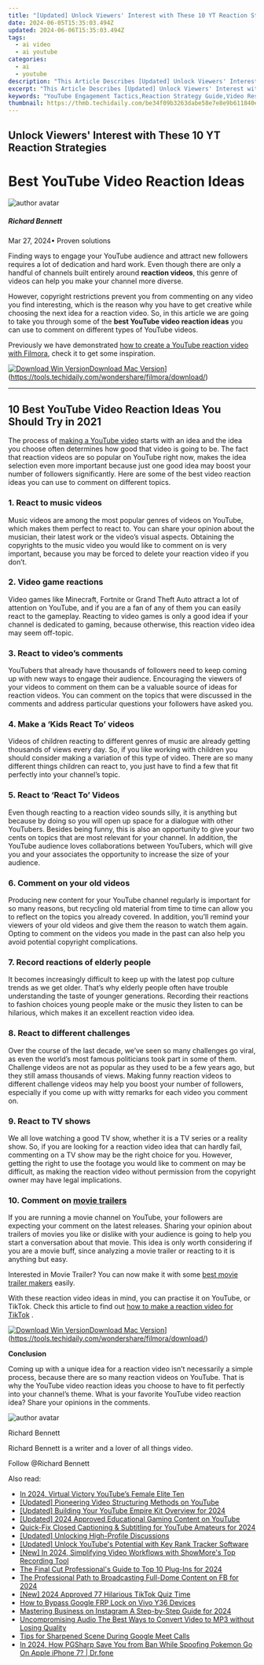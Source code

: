 ```yaml
---
title: "[Updated] Unlock Viewers' Interest with These 10 YT Reaction Strategies"
date: 2024-06-05T15:35:03.494Z
updated: 2024-06-06T15:35:03.494Z
tags:
  - ai video
  - ai youtube
categories:
  - ai
  - youtube
description: "This Article Describes [Updated] Unlock Viewers' Interest with These 10 YT Reaction Strategies"
excerpt: "This Article Describes [Updated] Unlock Viewers' Interest with These 10 YT Reaction Strategies"
keywords: "YouTube Engagement Tactics,Reaction Strategy Guide,Video Response Techniques,Captivate Viewers Quickly,YT Interaction Hacks,Social Media Viewer Attraction,Effective Content Responses"
thumbnail: https://thmb.techidaily.com/be34f09b3263dabe58e7e8e9b611840eed5d78451bd041646a395d4031103684.jpg
---
```


## Unlock Viewers' Interest with These 10 YT Reaction Strategies

# Best YouTube Video Reaction Ideas

![author avatar](https://images.wondershare.com/filmora/article-images/richard-bennett.jpg)

##### Richard Bennett

 Mar 27, 2024• Proven solutions

Finding ways to engage your YouTube audience and attract new followers requires a lot of dedication and hard work. Even though there are only a handful of channels built entirely around **reaction videos**, this genre of videos can help you make your channel more diverse.

However, copyright restrictions prevent you from commenting on any video you find interesting, which is the reason why you have to get creative while choosing the next idea for a reaction video. So, in this article we are going to take you through some of the **best YouTube video reaction ideas** you can use to comment on different types of YouTube videos.

Previously we have demonstrated [how to create a YouTube reaction video with Filmora](https://tools.techidaily.com/wondershare/filmora/download/), check it to get some inspiration.

[![Download Win Version](https://images.wondershare.com/filmora/guide/download-btn-win.jpg)](https://tools.techidaily.com/wondershare/filmora/download/)[Download Mac Version](https://images.wondershare.com/filmora/guide/download-btn-mac.jpg)](https://tools.techidaily.com/wondershare/filmora/download/)

---

## 10 Best YouTube Video Reaction Ideas You Should Try in 2021

The process of [making a YouTube video](https://tools.techidaily.com/wondershare/filmora/download/) starts with an idea and the idea you choose often determines how good that video is going to be. The fact that reaction videos are so popular on YouTube right now, makes the idea selection even more important because just one good idea may boost your number of followers significantly. Here are some of the best video reaction ideas you can use to comment on different topics.

### 1\. React to music videos

Music videos are among the most popular genres of videos on YouTube, which makes them perfect to react to. You can share your opinion about the musician, their latest work or the video’s visual aspects. Obtaining the copyrights to the music video you would like to comment on is very important, because you may be forced to delete your reaction video if you don’t.

### 2\. Video game reactions

Video games like Minecraft, Fortnite or Grand Theft Auto attract a lot of attention on YouTube, and if you are a fan of any of them you can easily react to the gameplay. Reacting to video games is only a good idea if your channel is dedicated to gaming, because otherwise, this reaction video idea may seem off-topic.

### 3\. React to video’s comments

YouTubers that already have thousands of followers need to keep coming up with new ways to engage their audience. Encouraging the viewers of your videos to comment on them can be a valuable source of ideas for reaction videos. You can comment on the topics that were discussed in the comments and address particular questions your followers have asked you.

### 4\. Make a ‘Kids React To’ videos

Videos of children reacting to different genres of music are already getting thousands of views every day. So, if you like working with children you should consider making a variation of this type of video. There are so many different things children can react to, you just have to find a few that fit perfectly into your channel’s topic.

### 5\. React to ‘React To’ Videos

Even though reacting to a reaction video sounds silly, it is anything but because by doing so you will open up space for a dialogue with other YouTubers. Besides being funny, this is also an opportunity to give your two cents on topics that are most relevant for your channel. In addition, the YouTube audience loves collaborations between YouTubers, which will give you and your associates the opportunity to increase the size of your audience.

### 6\. Comment on your old videos

Producing new content for your YouTube channel regularly is important for so many reasons, but recycling old material from time to time can allow you to reflect on the topics you already covered. In addition, you’ll remind your viewers of your old videos and give them the reason to watch them again. Opting to comment on the videos you made in the past can also help you avoid potential copyright complications.

### 7\. Record reactions of elderly people

It becomes increasingly difficult to keep up with the latest pop culture trends as we get older. That’s why elderly people often have trouble understanding the taste of younger generations. Recording their reactions to fashion choices young people make or the music they listen to can be hilarious, which makes it an excellent reaction video idea.

### 8\. React to different challenges

Over the course of the last decade, we’ve seen so many challenges go viral, as even the world’s most famous politicians took part in some of them. Challenge videos are not as popular as they used to be a few years ago, but they still amass thousands of views. Making funny reaction videos to different challenge videos may help you boost your number of followers, especially if you come up with witty remarks for each video you comment on.

### 9\. React to TV shows

We all love watching a good TV show, whether it is a TV series or a reality show. So, if you are looking for a reaction video idea that can hardly fail, commenting on a TV show may be the right choice for you. However, getting the right to use the footage you would like to comment on may be difficult, as making the reaction video without permission from the copyright owner may have legal implications.

### 10\. Comment on [movie trailers](https://tools.techidaily.com/wondershare/filmora/download/)

If you are running a movie channel on YouTube, your followers are expecting your comment on the latest releases. Sharing your opinion about trailers of movies you like or dislike with your audience is going to help you start a conversation about that movie. This idea is only worth considering if you are a movie buff, since analyzing a movie trailer or reacting to it is anything but easy.

Interested in Movie Trailer? You can now make it with some [best movie trailer makers](https://tools.techidaily.com/wondershare/filmora/download/) easily.

With these reaction video ideas in mind, you can practise it on YouTube, or TikTok. Check this article to find out [how to make a reaction video for TikTok](https://tools.techidaily.com/wondershare/filmora/download/) .

[![Download Win Version](https://images.wondershare.com/filmora/guide/download-btn-win.jpg)](https://tools.techidaily.com/wondershare/filmora/download/)[Download Mac Version](https://images.wondershare.com/filmora/guide/download-btn-mac.jpg)](https://tools.techidaily.com/wondershare/filmora/download/)

**Conclusion**

Coming up with a unique idea for a reaction video isn’t necessarily a simple process, because there are so many reaction videos on YouTube. That is why the YouTube video reaction ideas you choose to have to fit perfectly into your channel’s theme. What is your favorite YouTube video reaction idea? Share your opinions in the comments.

![author avatar](https://images.wondershare.com/filmora/article-images/richard-bennett.jpg)

Richard Bennett

Richard Bennett is a writer and a lover of all things video.

Follow @Richard Bennett

<span class="atpl-alsoreadstyle">Also read:</span>
<div><ul>
<li><a href="https://facebook-video-share.techidaily.com/in-2024-virtual-victory-youtubes-female-elite-ten/"><u>In 2024, Virtual Victory  YouTube’s Female Elite Ten</u></a></li>
<li><a href="https://facebook-video-share.techidaily.com/updated-pioneering-video-structuring-methods-on-youtube/"><u>[Updated] Pioneering Video Structuring Methods on YouTube</u></a></li>
<li><a href="https://facebook-video-share.techidaily.com/updated-building-your-youtube-empire-kit-overview-for-2024/"><u>[Updated] Building Your YouTube Empire  Kit Overview for 2024</u></a></li>
<li><a href="https://facebook-video-share.techidaily.com/updated-2024-approved-educational-gaming-content-on-youtube/"><u>[Updated] 2024 Approved  Educational Gaming Content on YouTube</u></a></li>
<li><a href="https://facebook-video-share.techidaily.com/quick-fix-closed-captioning-and-subtitling-for-youtube-amateurs-for-2024/"><u>Quick-Fix Closed Captioning & Subtitling for YouTube Amateurs for 2024</u></a></li>
<li><a href="https://facebook-video-share.techidaily.com/updated-unlocking-high-profile-discussions/"><u>[Updated] Unlocking High-Profile Discussions</u></a></li>
<li><a href="https://facebook-video-share.techidaily.com/updated-unlock-youtubes-potential-with-key-rank-tracker-software/"><u>[Updated] Unlock YouTube's Potential with Key Rank Tracker Software</u></a></li>
<li><a href="https://on-screen-recording.techidaily.com/new-in-2024-simplifying-video-workflows-with-showmores-top-recording-tool/"><u>[New] In 2024, Simplifying Video Workflows with ShowMore's Top Recording Tool</u></a></li>
<li><a href="https://some-guidance.techidaily.com/the-final-cut-professionals-guide-to-top-10-plug-ins-for-2024/"><u>The Final Cut Professional's Guide to Top 10 Plug-Ins for 2024</u></a></li>
<li><a href="https://facebook-video-recording.techidaily.com/the-professional-path-to-broadcasting-full-dome-content-on-fb-for-2024/"><u>The Professional Path to Broadcasting Full-Dome Content on FB for 2024</u></a></li>
<li><a href="https://tiktok-video-files.techidaily.com/new-2024-approved-77-hilarious-tiktok-quiz-time/"><u>[New] 2024 Approved  77 Hilarious TikTok Quiz Time</u></a></li>
<li><a href="https://bypass-frp.techidaily.com/how-to-bypass-google-frp-lock-on-vivo-y36-devices-by-drfone-android/"><u>How to Bypass Google FRP Lock on Vivo Y36 Devices</u></a></li>
<li><a href="https://instagram-video-files.techidaily.com/mastering-business-on-instagram-a-step-by-step-guide-for-2024/"><u>Mastering Business on Instagram  A Step-by-Step Guide for 2024</u></a></li>
<li><a href="https://smart-video-creator.techidaily.com/uncompromising-audio-the-best-ways-to-convert-video-to-mp3-without-losing-quality/"><u>Uncompromising Audio The Best Ways to Convert Video to MP3 without Losing Quality</u></a></li>
<li><a href="https://extra-resources.techidaily.com/tips-for-sharpened-scene-during-google-meet-calls/"><u>Tips for Sharpened Scene During Google Meet Calls</u></a></li>
<li><a href="https://ios-pokemon-go.techidaily.com/in-2024-how-pgsharp-save-you-from-ban-while-spoofing-pokemon-go-on-apple-iphone-7-drfone-by-drfone-virtual-ios/"><u>In 2024, How PGSharp Save You from Ban While Spoofing Pokemon Go On Apple iPhone 7? | Dr.fone</u></a></li>
</ul></div>

<ins class="adsbygoogle"
      style="display:block"
      data-ad-client="ca-pub-7571918770474297"
      data-ad-slot="8358498916"
      data-ad-format="auto"
      data-full-width-responsive="true"></ins>